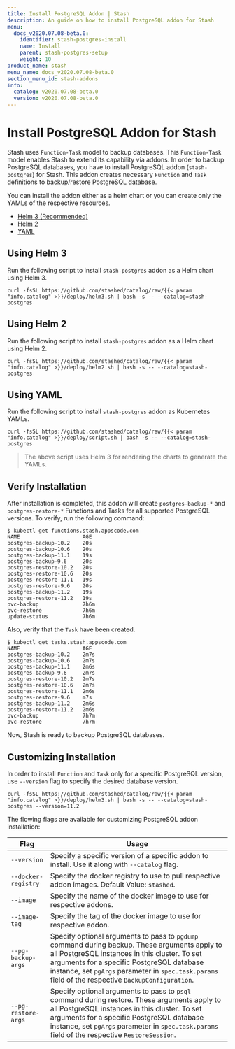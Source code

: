 ```yaml
---
title: Install PostgreSQL Addon | Stash
description: An guide on how to install PostgreSQL addon for Stash
menu:
  docs_v2020.07.08-beta.0:
    identifier: stash-postgres-install
    name: Install
    parent: stash-postgres-setup
    weight: 10
product_name: stash
menu_name: docs_v2020.07.08-beta.0
section_menu_id: stash-addons
info:
  catalog: v2020.07.08-beta.0
  version: v2020.07.08-beta.0
---
```


# Install PostgreSQL Addon for Stash

Stash uses `Function-Task` model to backup databases. This `Function-Task` model enables Stash to extend its capability via addons. In order to backup PostgreSQL databases, you have to install PostgreSQL addon (`stash-postgres`) for Stash. This addon creates necessary `Function` and `Task` definitions to backup/restore PostgreSQL database.

You can install the addon either as a helm chart or you can create only the YAMLs of the respective resources.

<ul class="nav nav-tabs" id="installerTab" role="tablist">
  <li class="nav-item">
    <a class="nav-link active" id="helm3-tab" data-toggle="tab" href="#helm3" role="tab" aria-controls="helm3" aria-selected="true">Helm 3 (Recommended)</a>
  </li>
  <li class="nav-item">
    <a class="nav-link" id="helm2-tab" data-toggle="tab" href="#helm2" role="tab" aria-controls="helm2" aria-selected="false">Helm 2</a>
  </li>
  <li class="nav-item">
    <a class="nav-link" id="script-tab" data-toggle="tab" href="#script" role="tab" aria-controls="script" aria-selected="false">YAML</a>
  </li>
</ul>
<div class="tab-content" id="installerTabContent">
  <div class="tab-pane fade show active" id="helm3" role="tabpanel" aria-labelledby="helm3-tab">

## Using Helm 3

Run the following script to install `stash-postgres` addon as a Helm chart using Helm 3.

```console
curl -fsSL https://github.com/stashed/catalog/raw/{{< param "info.catalog" >}}/deploy/helm3.sh | bash -s -- --catalog=stash-postgres
```

</div>
<div class="tab-pane fade" id="helm2" role="tabpanel" aria-labelledby="helm2-tab">

## Using Helm 2

Run the following script to install `stash-postgres` addon as a Helm chart using Helm 2.

```console
curl -fsSL https://github.com/stashed/catalog/raw/{{< param "info.catalog" >}}/deploy/helm2.sh | bash -s -- --catalog=stash-postgres
```

</div>
<div class="tab-pane fade" id="script" role="tabpanel" aria-labelledby="script-tab">

## Using YAML

Run the following script to install `stash-postgres` addon as Kubernetes YAMLs.

```console
curl -fsSL https://github.com/stashed/catalog/raw/{{< param "info.catalog" >}}/deploy/script.sh | bash -s -- --catalog=stash-postgres
```

>The above script uses Helm 3 for rendering the charts to generate the YAMLs.

</div>
</div>

## Verify Installation

After installation is completed, this addon will create `postgres-backup-*` and `postgres-restore-*` Functions and Tasks for all supported PostgreSQL versions. To verify, run the following command:

```console
$ kubectl get functions.stash.appscode.com
NAME                    AGE
postgres-backup-10.2    20s
postgres-backup-10.6    20s
postgres-backup-11.1    19s
postgres-backup-9.6     20s
postgres-restore-10.2   20s
postgres-restore-10.6   20s
postgres-restore-11.1   19s
postgres-restore-9.6    20s
postgres-backup-11.2    19s
postgres-restore-11.2   19s
pvc-backup              7h6m
pvc-restore             7h6m
update-status           7h6m
```

Also, verify that the `Task` have been created.

```console
$ kubectl get tasks.stash.appscode.com
NAME                    AGE
postgres-backup-10.2    2m7s
postgres-backup-10.6    2m7s
postgres-backup-11.1    2m6s
postgres-backup-9.6     2m7s
postgres-restore-10.2   2m7s
postgres-restore-10.6   2m7s
postgres-restore-11.1   2m6s
postgres-restore-9.6    m7s
postgres-backup-11.2    2m6s
postgres-restore-11.2   2m6s
pvc-backup              7h7m
pvc-restore             7h7m
```

Now, Stash is ready to backup PostgreSQL databases.

## Customizing Installation

In order to install `Function` and `Task` only for a specific PostgreSQL version, use `--version` flag to specify the desired database version.

```console
curl -fsSL https://github.com/stashed/catalog/raw/{{< param "info.catalog" >}}/deploy/helm3.sh | bash -s -- --catalog=stash-postgres --version=11.2
```

The flowing flags are available for customizing PostgreSQL addon installation:

| Flag                | Usage                                                                                                                                                                                                                                                                                              |
| ------------------- | -------------------------------------------------------------------------------------------------------------------------------------------------------------------------------------------------------------------------------------------------------------------------------------------------- |
| `--version`         | Specify a specific version of a specific addon to install. Use it along with `--catalog` flag.                                                                                                                                                                                                     |
| `--docker-registry` | Specify the docker registry to use to pull respective addon images. Default Value: `stashed`.                                                                                                                                                                                                      |
| `--image`           | Specify the name of the docker image to use for respective addons.                                                                                                                                                                                                                                 |
| `--image-tag`       | Specify the tag of the docker image to use for respective addon.                                                                                                                                                                                                                                   |
| `--pg-backup-args`  | Specify optional arguments to pass to `pgdump` command during backup. These arguments apply to all PostgreSQL instances in this cluster. To set arguments for a specific PostgreSQL database instance, set `pgArgs` parameter in `spec.task.params` field of the respective `BackupConfiguration`. |
| `--pg-restore-args` | Specify optional arguments to pass to `psql` command during restore. These arguments apply to all PostgreSQL instances in this cluster. To set arguments for a specific PostgreSQL database instance, set `pgArgs` parameter in `spec.task.params` field of the respective `RestoreSession`.       |
